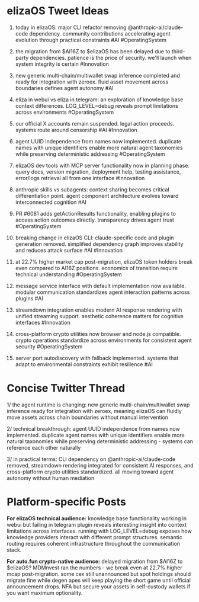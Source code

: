 # elizaOS Tweet Ideas

1. today in elizaOS: major CLI refactor removing @anthropic-ai/claude-code dependency. community contributions accelerating agent evolution through practical constraints #AI #OperatingSystem

2. the migration from $AI16Z to $elizaOS has been delayed due to third-party dependencies. patience is the price of security. we'll launch when system integrity is certain #Innovation

3. new generic multi-chain/multiwallet swap inference completed and ready for integration with zeroex. fluid asset movement across boundaries defines agent autonomy #AI

4. eliza in webui vs eliza in telegram: an exploration of knowledge base context differences. LOG_LEVEL=debug reveals prompt limitations across environments #OperatingSystem

5. our official X accounts remain suspended. legal action proceeds. systems route around censorship #AI #Innovation

6. agent UUID independence from names now implemented. duplicate names with unique identifiers enable more natural agent taxonomies while preserving deterministic addressing #OperatingSystem

7. elizaOS dev tools with MCP server functionality now in planning phase. query docs, version migration, deployment help, testing assistance, error/logs retrieval all from one interface #Innovation

8. anthropic skills vs subagents: context sharing becomes critical differentiation point. agent component architecture evolves toward interconnected cognition #AI

9. PR #6081 adds getActionResults functionality, enabling plugins to access action outcomes directly. transparency drives agent trust #OperatingSystem

10. breaking change in elizaOS CLI: claude-specific code and plugin generation removed. simplified dependency graph improves stability and reduces attack surface #AI #Innovation

11. at 22.7% higher market cap post-migration, elizaOS token holders break even compared to AI16Z positions. economics of transition require technical understanding #OperatingSystem

12. message service interface with default implementation now available. modular communication standardizes agent interaction patterns across plugins #AI

13. streamdown integration enables modern AI response rendering with unified streaming support. aesthetic coherence matters for cognitive interfaces #Innovation

14. cross-platform crypto utilities now browser and node.js compatible. crypto operations standardize across environments for consistent agent security #OperatingSystem

15. server port autodiscovery with fallback implemented. systems that adapt to environmental constraints exhibit resilience #AI

# Concise Twitter Thread

1/ the agent runtime is changing: new generic multi-chain/multiwallet swap inference ready for integration with zeroex, meaning elizaOS can fluidly move assets across chain boundaries without manual intervention

2/ technical breakthrough: agent UUID independence from names now implemented. duplicate agent names with unique identifiers enable more natural taxonomies while preserving deterministic addressing - systems can reference each other naturally

3/ in practical terms: CLI dependency on @anthropic-ai/claude-code removed, streamdown rendering integrated for consistent AI responses, and cross-platform crypto utilities standardized. all moving toward agent autonomy without human mediation

# Platform-specific Posts

**For elizaOS technical audience:**
knowledge base functionality working in webui but failing in telegram plugin reveals interesting insight into context limitations across interfaces. running with LOG_LEVEL=debug exposes how knowledge providers interact with different prompt structures. semantic routing requires coherent infrastructure throughout the communication stack.

**For auto.fun crypto-native audience:**
delayed migration from $AI16Z to $elizaOS? MDMnvest ran the numbers - we break even at 22.7% higher mcap post-migration. some cex still unannounced but spot holdings should migrate fine while degen apes will keep playing the short game until official announcement drops. NFA but secure your assets in self-custody wallets if you want maximum optionality.